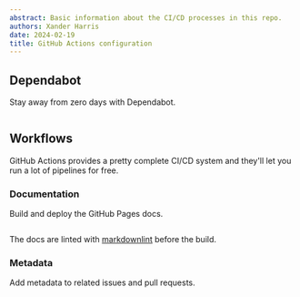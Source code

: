 ```yaml
---
abstract: Basic information about the CI/CD processes in this repo.
authors: Xander Harris
date: 2024-02-19
title: GitHub Actions configuration
---
```


## Dependabot

Stay away from zero days with Dependabot.

```{autoyaml} .github/dependabot.yml

```

## Workflows

GitHub Actions provides a pretty complete CI/CD system and they'll let you
run a lot of pipelines for free.

### Documentation

Build and deploy the GitHub Pages docs.

```{autoyaml} .github/workflows/documentation.yml

```

The docs are linted with
[markdownlint](https://github.com/DavidAnson/markdownlint-cli2) before the
build.

### Metadata

Add metadata to related issues and pull requests.

```{autoyaml} .github/workflows/metadata.yml

```
